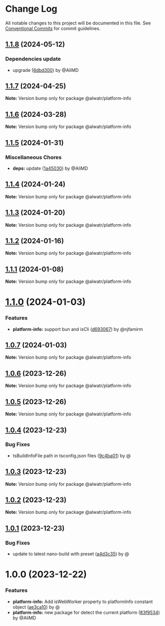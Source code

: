 # Change Log

All notable changes to this project will be documented in this file.
See [Conventional Commits](https://conventionalcommits.org) for commit guidelines.

## [1.1.8](https://github.com/Alwatr/nanolib/compare/@alwatr/platform-info@1.1.7...@alwatr/platform-info@1.1.8) (2024-05-12)

### Dependencies update

* upgrade ([6dbd300](https://github.com/Alwatr/nanolib/commit/6dbd300642c9bcc9e7d0b281e244bf1b06eb1c38)) by @AliMD

## [1.1.7](https://github.com/Alwatr/nanolib/compare/@alwatr/platform-info@1.1.6...@alwatr/platform-info@1.1.7) (2024-04-25)

**Note:** Version bump only for package @alwatr/platform-info

## [1.1.6](https://github.com/Alwatr/nanolib/compare/@alwatr/platform-info@1.1.5...@alwatr/platform-info@1.1.6) (2024-03-28)

**Note:** Version bump only for package @alwatr/platform-info

## [1.1.5](https://github.com/Alwatr/nanolib/compare/@alwatr/platform-info@1.1.4...@alwatr/platform-info@1.1.5) (2024-01-31)

### Miscellaneous Chores

* **deps:** update ([1a45030](https://github.com/Alwatr/nanolib/commit/1a450305440b710a300787d4ca24b1ed8c6a39d7)) by @AliMD

## [1.1.4](https://github.com/Alwatr/nanolib/compare/@alwatr/platform-info@1.1.3...@alwatr/platform-info@1.1.4) (2024-01-24)

**Note:** Version bump only for package @alwatr/platform-info

## [1.1.3](https://github.com/Alwatr/nanolib/compare/@alwatr/platform-info@1.1.2...@alwatr/platform-info@1.1.3) (2024-01-20)

**Note:** Version bump only for package @alwatr/platform-info

## [1.1.2](https://github.com/Alwatr/nanolib/compare/@alwatr/platform-info@1.1.1...@alwatr/platform-info@1.1.2) (2024-01-16)

**Note:** Version bump only for package @alwatr/platform-info

## [1.1.1](https://github.com/Alwatr/nanolib/compare/@alwatr/platform-info@1.1.0...@alwatr/platform-info@1.1.1) (2024-01-08)

**Note:** Version bump only for package @alwatr/platform-info

# [1.1.0](https://github.com/Alwatr/nanolib/compare/@alwatr/platform-info@1.0.7...@alwatr/platform-info@1.1.0) (2024-01-03)

### Features

- **platform-info:** support bun and isCli ([d693067](https://github.com/Alwatr/nanolib/commit/d693067b9d8de749d909600cfdc9587a7cd207f4)) by @njfamirm

## [1.0.7](https://github.com/Alwatr/nanolib/compare/@alwatr/platform-info@1.0.6...@alwatr/platform-info@1.0.7) (2024-01-03)

**Note:** Version bump only for package @alwatr/platform-info

## [1.0.6](https://github.com/Alwatr/nanolib/compare/@alwatr/platform-info@1.0.5...@alwatr/platform-info@1.0.6) (2023-12-26)

**Note:** Version bump only for package @alwatr/platform-info

## [1.0.5](https://github.com/Alwatr/nanolib/compare/@alwatr/platform-info@1.0.4...@alwatr/platform-info@1.0.5) (2023-12-26)

**Note:** Version bump only for package @alwatr/platform-info

## [1.0.4](https://github.com/Alwatr/nanolib/compare/@alwatr/platform-info@1.0.3...@alwatr/platform-info@1.0.4) (2023-12-23)

### Bug Fixes

- tsBuildInfoFile path in tsconfig.json files ([9c4ba01](https://github.com/Alwatr/nanolib/commit/9c4ba01afdd6657de4e5feef09bb6ee03d9ce053)) by @

## [1.0.3](https://github.com/Alwatr/nanolib/compare/@alwatr/platform-info@1.0.2...@alwatr/platform-info@1.0.3) (2023-12-23)

**Note:** Version bump only for package @alwatr/platform-info

## [1.0.2](https://github.com/Alwatr/nanolib/compare/@alwatr/platform-info@1.0.1...@alwatr/platform-info@1.0.2) (2023-12-23)

**Note:** Version bump only for package @alwatr/platform-info

## [1.0.1](https://github.com/Alwatr/nanolib/compare/@alwatr/platform-info@1.0.0...@alwatr/platform-info@1.0.1) (2023-12-23)

### Bug Fixes

- update to latest nano-build with preset ([a4d3c35](https://github.com/Alwatr/nanolib/commit/a4d3c35f9d86521312bd16dd9853519f4ed2e0b4)) by @

# 1.0.0 (2023-12-22)

### Features

- **platform-info:** Add isWebWorker property to platformInfo constant object ([ae3ca10](https://github.com/Alwatr/nanolib/commit/ae3ca1097eb9075eb4d730891e8d92768948f43d)) by @
- **platform-info:** new package for detect the current platform ([83f9534](https://github.com/Alwatr/nanolib/commit/83f95346bf0cf00402c6121bcbe4d231ff1739f1)) by @AliMD
